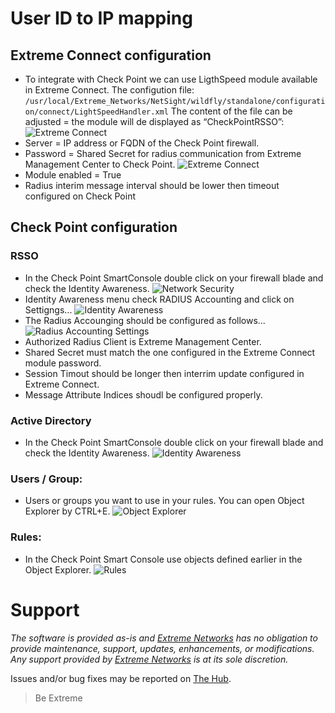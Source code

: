 # User ID to IP mapping

## Extreme Connect configuration
* To integrate with Check Point we can use LigthSpeed module available in Extreme Connect. The configution file: `/usr/local/Extreme_Networks/NetSight/wildfly/standalone/configuration/connect/LightSpeedHandler.xml` The content of the file can be adjusted = the module will de displayed as “CheckPointRSSO”:
![Extreme Connect](ConnectConfig.png "Extreme Connect")
* Server = IP address or FQDN of the Check Point firewall.
* Password = Shared Secret for radius communication from Extreme Management Center to Check Point.
![Extreme Connect](ConnectConfig1.png "Extreme Connect")
* Module enabled = True
* Radius interim message interval should be lower then timeout configured on Check Point

## Check Point configuration

### RSSO
* In the Check Point SmartConsole double click on your firewall blade and check the Identity Awareness.
![Network Security](GeneralProperties.png "Network Security")
* Identity Awareness menu check RADIUS Accounting and click on Settigngs...
![Identity Awareness](IdentityAwarness.png "Identity Awareness")
* The Radius Accounging should be configured as follows...
![Radius Accounting Settings](RSSO.png "Radius Accounting Settings")
* Authorized Radius Client is Extreme Management Center.
* Shared Secret must match the one configured in the Extreme Connect module password.
* Session Timout should be longer then interrim update configured in Extreme Connect.
* Message Attribute Indices shoudl be configured properly.

### Active Directory
* In the Check Point SmartConsole double click on your firewall blade and check the Identity Awareness.
![Identity Awareness](AD.png "Identity Awareness")

### Users / Group:
* Users or groups you want to use in your rules. You can open Object Explorer by CTRL+E.
![Object Explorer](Groups.png "Object Explorer")

### Rules:
* In the Check Point Smart Console use objects defined earlier in the Object Explorer.
![Rules](Rules.png "Rules")

# Support
_The software is provided as-is and [Extreme Networks](http://www.extremenetworks.com/) has no obligation to provide maintenance, support, updates, enhancements, or modifications. Any support provided by [Extreme Networks](http://www.extremenetworks.com/) is at its sole discretion._

Issues and/or bug fixes may be reported on [The Hub](https://community.extremenetworks.com/extreme).

>Be Extreme